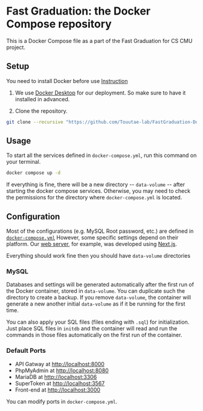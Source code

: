 # Fast Graduation: the Docker Compose repository

This is a Docker Compose file as a part of the Fast Graduation for CS CMU project.

## Setup

You need to install Docker before use [Instruction](https://docs.docker.com/desktop/install/mac-install/)

1. We use [Docker Desktop](https://docs.docker.com/desktop) for our deployment. 
So make sure to have it installed in advanced.

2. Clone the repository.

```bash
git clone --recursive "https://github.com/Touutae-lab/FastGraduation-DockerCompose.git"
```

## Usage

To start all the services defined in `docker-compose.yml`, run this command on 
your terminal.

```bash
docker compose up -d
```

If everything is fine, there will be a new directory -- `data-volume` -- after 
starting the docker compose services. Otherwise, you may need to check the 
permissions for the directory where `docker-compose.yml` is located.

## Configuration

Most of the configurations (e.g. MySQL Root password, etc.) are defined in
[`docker-compose.yml`](https://github.com/Touutae-lab/FastGraduation-DockerCompose/blob/master-default/docker-compose.yml)
However, some specific settings depend on their platform. 
Our [web server](https://github.com/NickP-real/fast-graduation-FrontEnd), for 
example, was developed using [Next.js](https://nextjs.org/).

Everything should work fine then you should have `data-volume` directories

### MySQL

Databases and settings will be generated automatically after the first run of 
the Docker container, stored in `data-volume`. You can duplicate such the 
directory to create a backup. If you remove `data-volume`, the container will 
generate a new another initial `data-volume` as if it be running for the 
first time.

You can also apply your SQL files (files ending with `.sql`) for initialization. 
Just place SQL files in `initdb` and the container will read and run the commands 
in those files automatically on the first run of the container.

### Default Ports

* API Gatway at  [http://localhost:8000](http://localhost:8000/)
* PhpMyAdmin at [http://localhost:8080](http://localhost:8080/)
* MariaDB at [http://localhost:3306](http://localhost:3306/)
* SuperToken at [http://localhost:3567](http://localhost:3567/)
* Front-end at [http://localhost:3000](http://localhost:3000/)

You can modify ports in `docker-compose.yml`.
